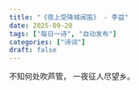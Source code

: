 ```yaml
---
title: "《夜上受降城闻笛》 - 李益"
date: 2025-09-20
tags: ["每日一诗", "自动发布"]
categories: ["诗词"]
draft: false
---
```


不知何处吹芦管，
一夜征人尽望乡。

